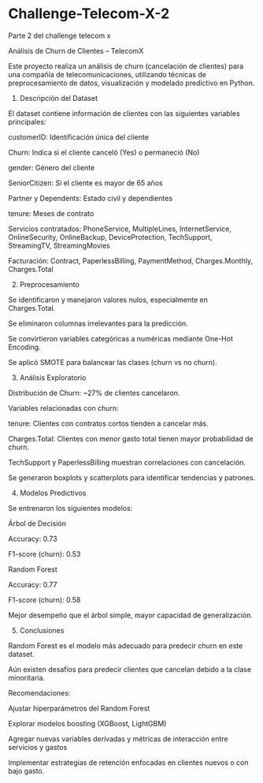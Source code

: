# Challenge-Telecom-X-2
Parte 2 del challenge telecom x

Análisis de Churn de Clientes – TelecomX

Este proyecto realiza un análisis de churn (cancelación de clientes) para una compañía de telecomunicaciones, utilizando técnicas de preprocesamiento de datos, visualización y modelado predictivo en Python.

1. Descripción del Dataset

El dataset contiene información de clientes con las siguientes variables principales:

customerID: Identificación única del cliente

Churn: Indica si el cliente canceló (Yes) o permaneció (No)

gender: Género del cliente

SeniorCitizen: Si el cliente es mayor de 65 años

Partner y Dependents: Estado civil y dependientes

tenure: Meses de contrato

Servicios contratados: PhoneService, MultipleLines, InternetService, OnlineSecurity, OnlineBackup, DeviceProtection, TechSupport, StreamingTV, StreamingMovies

Facturación: Contract, PaperlessBilling, PaymentMethod, Charges.Monthly, Charges.Total

2. Preprocesamiento

Se identificaron y manejaron valores nulos, especialmente en Charges.Total.

Se eliminaron columnas irrelevantes para la predicción.

Se convirtieron variables categóricas a numéricas mediante One-Hot Encoding.

Se aplicó SMOTE para balancear las clases (churn vs no churn).

3. Análisis Exploratorio

Distribución de Churn: ~27% de clientes cancelaron.

Variables relacionadas con churn:

tenure: Clientes con contratos cortos tienden a cancelar más.

Charges.Total: Clientes con menor gasto total tienen mayor probabilidad de churn.

TechSupport y PaperlessBilling muestran correlaciones con cancelación.

Se generaron boxplots y scatterplots para identificar tendencias y patrones.

4. Modelos Predictivos

Se entrenaron los siguientes modelos:

Árbol de Decisión

Accuracy: 0.73

F1-score (churn): 0.53

Random Forest

Accuracy: 0.77

F1-score (churn): 0.58

Mejor desempeño que el árbol simple, mayor capacidad de generalización.

5. Conclusiones

Random Forest es el modelo más adecuado para predecir churn en este dataset.

Aún existen desafíos para predecir clientes que cancelan debido a la clase minoritaria.

Recomendaciones:

Ajustar hiperparámetros del Random Forest

Explorar modelos boosting (XGBoost, LightGBM)

Agregar nuevas variables derivadas y métricas de interacción entre servicios y gastos

Implementar estrategias de retención enfocadas en clientes nuevos o con bajo gasto.
